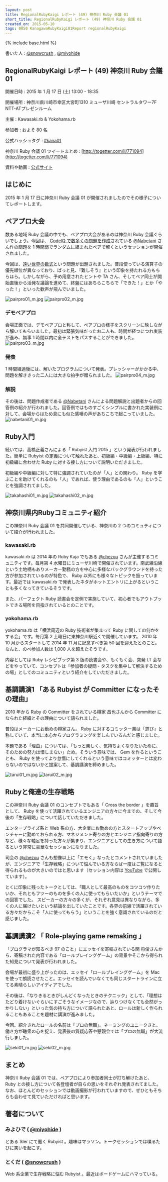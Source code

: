 ```yaml
---
layout: post
title: RegionalRubyKaigi レポート (49) 神奈川 Ruby 会議 01
short_title: RegionalRubyKaigi レポート (49) 神奈川 Ruby 会議 01
created_on: 2015-05-10
tags: 0050 KanagawaRubyKaigi01Report regionalRubyKaigi
---
```

{% include base.html %}


書いた人 : [@snowcrush](https://twitter.com/snowcrush)  , [@miyohide](https://twitter.com/miyohide)

## RegionalRubyKaigi レポート (49) 神奈川 Ruby 会議 01

開催日時
: 2015 年 1 月 17 日 (土) 13:00 - 18:35

開催場所
: 神奈川県川崎市幸区大宮町1310 ミューザ川崎 セントラルタワー7F NTT-ATプレゼンルーム

主催
: Kawasaki.rb &amp; Yokohama.rb

参加者
: およそ 80 名

公式ハッシュタグ
: [#kana01](https://twitter.com/search?f=realtime&q=%23kana01)

神奈川 Ruby 会議 01 ツイートまとめ
: [http://togetter.com/li/771094](http://togetter.com/li/771094)

資料や動画
: [公式サイト](http://regional.rubykaigi.org/kana01/)

## はじめに

2015 年 1 月 17 日に神奈川 Ruby 会議 01 が開催されましたのでその様子についてレポートします。

## ペアプロ大会

数ある地域 Ruby 会議の中でも、ペアプロ大会があるのは神奈川 Ruby 会議ぐらいでしょう。今回は、 [CodeIQ で数多くの問題を作成](https://codeiq.jp/ace/nabetani_takenori/)されている [@Nabetani](https://twitter.com/nabetani) さん作の問題を 1 時間弱でランダムに組まれたペアで解くというセッションが開催されました。

今回は、[遠い世界の数式](http://nabetani.sakura.ne.jp/kanagawa.rb/evalex/)という問題が出題されました。普段使っている演算子の優先順位が異なっており、ぱっと見、『難しそう』という印象を持たれる方もちらほら。しかしながら、予め用意されたヒントや TA さん、そしてペア同士が開始直後から活発な議論を進めて、終盤にはあちらこちらで「できた！」とか「やった！」といった歓声が飛んでいました。

![pairpro01_m.jpg]({{base}}{{site.baseurl}}/images/0050-KanagawaRubyKaigi01Report/pairpro01_m.jpg) ![pairpro02_m.jpg]({{base}}{{site.baseurl}}/images/0050-KanagawaRubyKaigi01Report/pairpro02_m.jpg)

### デモペアプロ

会場正面では、デモペアプロと称して、ペアプロの様子をスクリーンに映しながら解いてもらいました。最初は緊張気味だったお二人も、時間が経つにつれ実装が進み、無事 1 時間以内に全テストをパスすることができました。
![pairpro03_m.jpg]({{base}}{{site.baseurl}}/images/0050-KanagawaRubyKaigi01Report/pairpro03_m.jpg)

### 発表

1 時間経過後には、解いたプログラムについて発表。プレッシャーがかかる中、問題を解ききった二人には大きな拍手が贈られました。
![pairpro04_m.jpg]({{base}}{{site.baseurl}}/images/0050-KanagawaRubyKaigi01Report/pairpro04_m.jpg)

### 解説

その後は、問題作成者である [@Nabetani](https://twitter.com/nabetani) さんによる問題解説と出題者からの回答例の紹介が行われました。回答例ではものすごくシンプルに書かれた実装例に対して、会場からはため息にも似た感嘆の声があちこちで起こっていました。
![nabetani01_m.jpg]({{base}}{{site.baseurl}}/images/0050-KanagawaRubyKaigi01Report/nabetani01_m.jpg)

## Ruby入門

続いては、高橋正義さんによる「 Rubyist 入門 2015 」という発表が行われました。簡単に Rubyist の定義について触れたあと、初級編・中級編・上級編、特に初級編に合わせた Ruby に対する接し方について説明いただきました。

初級編や中級編に対して特に強調されていたのが「人」との関わり。 Ruby を学ぶことを助けてくれるのも「人」であれば、使う理由であるのも「人」ということを強調されてました。

![takahashi01_m.jpg]({{base}}{{site.baseurl}}/images/0050-KanagawaRubyKaigi01Report/takahashi01_m.jpg)
![takahashi02_m.jpg]({{base}}{{site.baseurl}}/images/0050-KanagawaRubyKaigi01Report/takahashi02_m.jpg)

## 神奈川県内Rubyコミュニティ紹介

この神奈川 Ruby 会議 01 を共同開催している、神奈川の 2 つのコミュティについて紹介が行われました。

### kawasaki.rb

kawasaki.rb は 2014 年の Ruby Kaja でもある [@chezou](https://twitter.com/chezou) さんが主催するコミュニティです。毎月第 4 水曜日にミューザ川崎で開催されています。南武線沿線という土地柄もありメーカー勤務の方を中心に多様なバックグラウンドを持った方が参加されているのが特色で、 Ruby 以外にも様々なトピックを扱っています。最近では kawasaki.rb で発表したネタがホットエントリに上がるということも多くなってきているそうです。

また、パーフェクト Ruby 読書会を定例で実施していて、初心者でもアウトプットできる場所を目指されているとのことです。

### yokohama.rb

yokohama.rb は「横浜周辺の Ruby 技術者が集まって Ruby に関しての何かをする会」です。毎月第 2 土曜日に東神奈川駅近くで開催しています。 2010 年 10 月からスタートして 2014 年 11 月に記念すべき第 50 回を迎えたとのこと。なんと、のべ参加人数は 1,000 人を超えたそうです。

内容としては Ruby レシピブック第 3 版の読書会や、もくもく会、突発 LT 会などをやっていて、コンセプトは「参加者の疑問・タスクを集中して解決するための場」としてのコミュニティという紹介をしていただきました。

## 基調講演1 「ある Rubyist が Committer になったその理由」

2010 年から Ruby の Committer をされている樽家 昌也さんから Committer になられた経緯とその理由について語られました。

普段はメーカーにお勤めの樽家さん。 Ruby に対するコミッター業は「遊び」と称していて、本当に本心からプログラミングを楽しんでいるんだと感じました。

本題である「理由」については、「もっと楽しく、気持ちよくなりたいために、そのための努力は惜しまない」ため。そういう意味では、 Gem を作るということも、 Ruby を使ってより怠惰にしてくれるという意味ではコミッターとは変わらないのではないかと提案して、基調講演を締めました。

![tarui01_m.jpg]({{base}}{{site.baseurl}}/images/0050-KanagawaRubyKaigi01Report/tarui01_m.jpg) ![tarui02_m.jpg]({{base}}{{site.baseurl}}/images/0050-KanagawaRubyKaigi01Report/tarui02_m.jpg)

## Rubyと俺達の生存戦略

この神奈川 Ruby 会議 01 のコンセプトでもある「 Cross the border 」を趣旨として、 Ruby を使って活躍されているエンジニアの方々に今までの、そして今後の「生存戦略」について話していただきました。

エンタープライズ系と Web 系の方、大企業にお勤めの方とスタートアップやベンチャーに勤めておられる方、マネジメント寄りの方とエンジニア指向寄りの方など、様々な軸足を持った方々が集まり、エンジニアとしての生き方について語るという非常に豪華なセッションになりました。

司会の [@chezou](https://twitter.com/chezou) さんも想像以上に「エモく」なったとコメントされていましたが、エンジニアで「生存戦略」について悩んでいる方ならば一度はご覧になると得られるものが大きいのではと思います（セッション内容は [YouTube](https://www.youtube.com/watch?v=YOwidw_RKd4&list=PLFhrObr2eydttZ1vfU1IrkSJZIhYcJ6TA) で公開しています）。

とくに印象に残ったトークとしては、「職人として最高のものをコツコツ作りたいか、それともフツーのものを多くの人に使ってもらいたいか」というテーマでの回答でした。
スピーカーの方々の多くが、それぞれ意見は異なりながら、多くの人に届けたいという結論を出していたことです。各界の前線で活躍されている方々だからこそ「人に使ってもらう」ということを強く意識されているのだと感じました。

## 基調講演2 「 Role-playing game remaking 」

「プログラマが知るべき 97 のこと」にエッセイを寄稿されている関 将俊さんから、寄稿された内容である「ロールプレイングゲーム」の背景やそこから得られた知見について発表が行われました。

会場が最初に盛り上がったのは、エッセイ「ロールプレイングゲーム」を Mac を使って朗読させたこと。エッセイを読んでいなくても同じスタートラインに立てる素晴らしいアイディアでした。

その後は、「なりきるときがしんどくなったときのテクニック」として、「理想はたどり着けないぐらいにすごそうなイメージなので、辿りつけなくても全然がっかりしない」といった気の持ち方について語られたあと、ロールは新しく作られることもあることを題材に講演が進みました。

今回、紹介されたロールの名前は「プロの無職」。ネーミングのユニークさと、働き方が聴衆の心を捉え、発表後の質疑応答や懇親会では「プロの無職」が大流行しました。

![seki01_m.jpg]({{base}}{{site.baseurl}}/images/0050-KanagawaRubyKaigi01Report/seki01_m.jpg) ![seki02_m.jpg]({{base}}{{site.baseurl}}/images/0050-KanagawaRubyKaigi01Report/seki02_m.jpg)

## まとめ

神奈川 Ruby 会議 01 では、ペアプロにより参加者同士が打ち解けたあと、 Ruby との接し方について各登壇者が自らの思いをそれぞれ発表されてました。なお、ほとんどのセッションでは動画撮影が行われていますので、ぜひともそちらも合わせて見ていただければと思います。

## 著者について

### みよひで ( [@miyohide](https://twitter.com/miyohide) )

とある SIer にて働く Rubyist 。趣味はマラソン。トークセッションでは喋るたびに笑いを起こす。

### とくだ ( [@snowcrush](https://twitter.com/snowcrush) )

Web 系企業で生存戦略に悩む Rubyist 。最近はボードゲームにハマっている。


